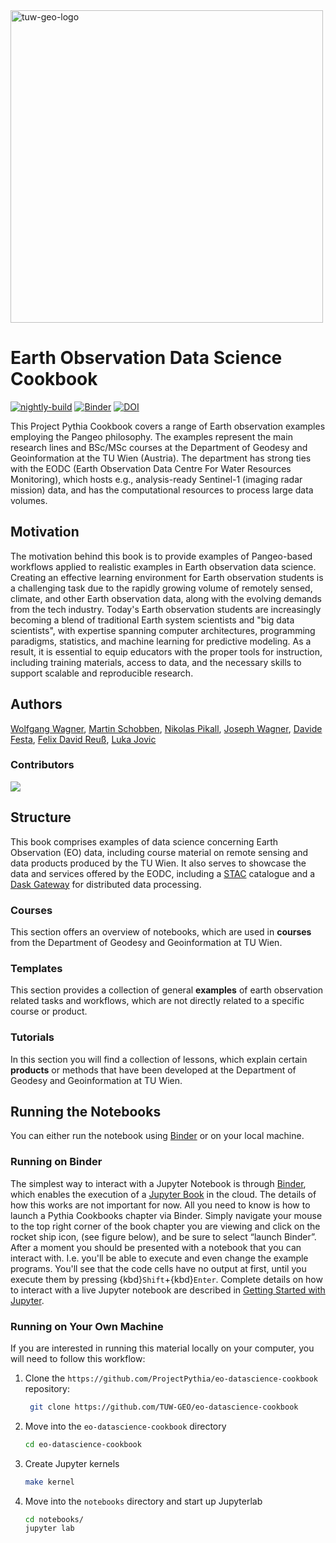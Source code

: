 <img src="notebooks/images/logos/tuw-geo_eodc_logo_horizontal.png" alt="tuw-geo-logo" width="500"/>

# Earth Observation Data Science Cookbook

[![nightly-build](https://github.com/ProjectPythia/eo-datascience-cookbook/actions/workflows/nightly-build.yaml/badge.svg)](https://github.com/ProjectPythia/eo-datascience-cookbook/actions/workflows/nightly-build.yaml)
[![Binder](https://binder.projectpythia.org/badge_logo.svg)](https://binder.projectpythia.org/v2/gh/ProjectPythia/eo-datascience-cookbook/main?labpath=notebooks)
[![DOI](https://zenodo.org/badge/830421828.svg)](https://zenodo.org/badge/latestdoi/830421828)

This Project Pythia Cookbook covers a range of Earth observation examples employing
the Pangeo philosophy. The examples represent the main research lines and BSc/MSc
courses at the Department of Geodesy and Geoinformation at the TU Wien (Austria).
The department has strong ties with the EODC (Earth Observation Data Centre For
Water Resources Monitoring), which hosts e.g., analysis-ready Sentinel-1
(imaging radar mission) data, and has the computational resources to process
large data volumes.

## Motivation

The motivation behind this book is to provide examples of Pangeo-based workflows
applied to realistic examples in Earth observation data science. Creating an
effective learning environment for Earth observation students is a challenging
task due to the rapidly growing volume of remotely sensed, climate, and other
Earth observation data, along with the evolving demands from the tech industry.
Today's Earth observation students are increasingly becoming a blend of traditional
Earth system scientists and "big data scientists", with expertise spanning computer
architectures, programming paradigms, statistics, and machine learning for
predictive modeling. As a result, it is essential to equip educators with the
proper tools for instruction, including training materials, access to data, and
the necessary skills to support scalable and reproducible research.

## Authors

[Wolfgang Wagner](https://github.com/wagner-wolfgang), [Martin Schobben](https://github.com/martinschobben),
[Nikolas Pikall](https://github.com/npikall), [Joseph Wagner](https://github.com/wagnerjoseph), [Davide Festa](https://github.com/maybedave),
[Felix David Reuß](https://github.com/FelixReuss), [Luka Jovic](https://github.com/lukojovic)

### Contributors

<a href="https://github.com/ProjectPythia/eo-datascience-cookbook/graphs/contributors">
  <img src="https://contrib.rocks/image?repo=ProjectPythia/eo-datascience-cookbook" />
</a>

## Structure

This book comprises examples of data science concerning Earth Observation (EO) data,
including course material on remote sensing and data products produced by the TU
Wien. It also serves to showcase the data and services offered by the EODC, including
a [STAC](https://docs.eodc.eu/services/stac.html) catalogue and a
[Dask Gateway](https://docs.eodc.eu/services/dask.html) for distributed data processing.

### Courses

This section offers an overview of notebooks, which are used in **courses** from
the Department of Geodesy and Geoinformation at TU Wien.

### Templates

This section provides a collection of general **examples** of earth observation
related tasks and workflows, which are not directly related to a specific course
or product.

### Tutorials

In this section you will find a collection of lessons, which explain certain
**products** or methods that have been developed at the Department of Geodesy and
Geoinformation at TU Wien.

## Running the Notebooks

You can either run the notebook using [Binder](https://binder.projectpythia.org/v2/gh/ProjectPythia/eo-datascience-cookbook/main?labpath=notebooks)
or on your local machine.

### Running on Binder

The simplest way to interact with a Jupyter Notebook is through
[Binder](https://binder.projectpythia.org/v2/gh/ProjectPythia/eo-datascience-cookbook/main?labpath=notebooks), which enables the execution of a
[Jupyter Book](https://jupyterbook.org) in the cloud. The details of how this works are not
important for now. All you need to know is how to launch a Pythia
Cookbooks chapter via Binder. Simply navigate your mouse to
the top right corner of the book chapter you are viewing and click
on the rocket ship icon, (see figure below), and be sure to select
“launch Binder”. After a moment you should be presented with a
notebook that you can interact with. I.e. you'll be able to execute
and even change the example programs. You'll see that the code cells
have no output at first, until you execute them by pressing
{kbd}`Shift`\+{kbd}`Enter`. Complete details on how to interact with
a live Jupyter notebook are described in [Getting Started with
Jupyter](https://foundations.projectpythia.org/foundations/getting-started-jupyter.html).

### Running on Your Own Machine

If you are interested in running this material locally on your computer, you will
need to follow this workflow:

1. Clone the `https://github.com/ProjectPythia/eo-datascience-cookbook` repository:

   ```bash
    git clone https://github.com/TUW-GEO/eo-datascience-cookbook
   ```

1. Move into the `eo-datascience-cookbook` directory
   ```bash
   cd eo-datascience-cookbook
   ```
1. Create Jupyter kernels
   ```bash
   make kernel
   ```
1. Move into the `notebooks` directory and start up Jupyterlab
   ```bash
   cd notebooks/
   jupyter lab
   ```
